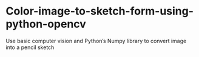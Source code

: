 # Color-image-to-sketch-form-using-python-opencv
Use basic computer vision and Python’s Numpy library to convert image into a pencil sketch
